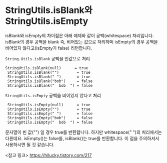 # StringUtils.isBlank와 StringUtils.isEmpty  

isBlank와 isEmpty의 차이점은 아래 예제와 같이 공백(whitespace) 처리입니다. isBlank의 경우 공백을 blank 즉, 비어있는 값으로 처리하며 isEmpty의 경우 공백을 비어있지 않다고(isEmpty가 false) 리턴합니다.

`String.Utils.isBlank` 공백을 빈값으로 처리

~~~~
StringUtils.isBlank(null)      = true
 StringUtils.isBlank("")        = true
 StringUtils.isBlank(" ")       = true
 StringUtils.isBlank("bob")     = false
 StringUtils.isBlank("  bob  ") = false
~~~~


`StringUtils.isEmpty` 공백을 비어있지 않다고 처리
~~~
 StringUtils.isEmpty(null)      = true
 StringUtils.isEmpty("")        = true
 StringUtils.isEmpty(" ")       = false
 StringUtils.isEmpty("bob")     = false
 StringUtils.isEmpty("  bob  ") = false
~~~

문자열이  빈 값("") 일 경우 true를 반환합니다.
하지만 whitespace("  ")의 처리에서는 다른데요.
isEmpty()는 false를, isBlank()는 true를 반환합니다. 이 점을  주의하셔서 사용하시면 될 것 같습니다.




<참고 링크>
https://hilucky.tistory.com/217